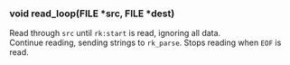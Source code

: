 ### void read\_loop(FILE \*src, FILE \*dest)

  Read through `src` until `rk:start` is read, ignoring all data.<br/>
  Continue reading, sending strings to `rk_parse`. Stops reading when `EOF` is read.
